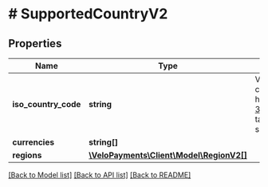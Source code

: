 # # SupportedCountryV2

## Properties

Name | Type | Description | Notes
------------ | ------------- | ------------- | -------------
**iso_country_code** | **string** | Valid ISO 3166 2 character country code. See the &lt;a href&#x3D;\&quot;https://www.iso.org/iso-3166-country-codes.html\&quot; target&#x3D;\&quot;_blank\&quot; a&gt;ISO specification&lt;/a&gt; for details. | [optional] 
**currencies** | **string[]** |  | [optional] 
**regions** | [**\VeloPayments\Client\Model\RegionV2[]**](RegionV2.md) |  | [optional] 

[[Back to Model list]](../../README.md#documentation-for-models) [[Back to API list]](../../README.md#documentation-for-api-endpoints) [[Back to README]](../../README.md)


